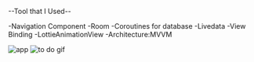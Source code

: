 --Tool that I Used--

-Navigation Component
-Room 
-Coroutines for database 
-Livedata
-View Binding
-LottieAnimationView
-Architecture:MVVM






![app](https://user-images.githubusercontent.com/64928807/206877241-f2849b03-1fa7-4bd6-b08b-f028e8519288.png)
![to do gif](https://user-images.githubusercontent.com/64928807/206877275-e82a4042-cea2-4136-8641-9df5412260ee.gif)
